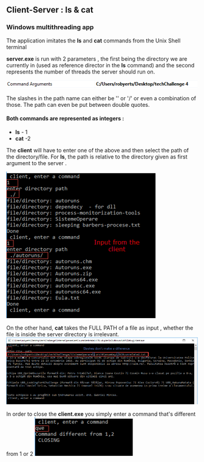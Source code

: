 ## Client-Server : ls & cat
### Windows multithreading app

The application imitates the **ls** and **cat** commands from the Unix Shell terminal 

**server.exe** is run with 2 parameters , the first being the directory we are currently in (used as reference director in the **ls** command) and the second represents the number of threads the server should run on.

![server parameters](https://github.com/robyerts/Client-Server-ls-cat/blob/master/serverParameters.png)

The slashes in the path name can either be '\' or '/' or even a combination of those. The path can even be put between double quotes.

#### Both commands are represented as integers :

- **ls** - 1
- **cat** -2

The **client** will have to enter one of the above and then select the path of the directory/file.
For **ls**, the path is relative to the directory given as first argument to the server .

![ls sample](https://github.com/robyerts/Client-Server-ls-cat/blob/master/ls-run-sample.png)

On the other hand, **cat** takes the FULL PATH of a file as input , whether the file is inside the server directory is irrelevant.
![cat sample](https://github.com/robyerts/Client-Server-ls-cat/blob/master/slashes.png)

In order to close the **client.exe** you simply enter a command that's different from 1 or 2
![client closing](https://github.com/robyerts/Client-Server-ls-cat/blob/master/client-closing.png)



